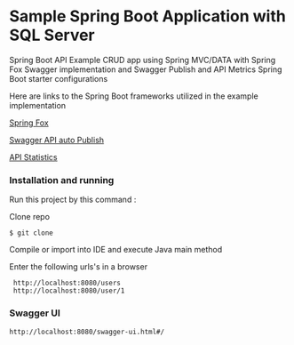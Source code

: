 # Sample Spring Boot Application with SQL Server

Spring Boot API Example CRUD app using Spring MVC/DATA with Spring Fox Swagger implementation and Swagger Publish and API Metrics Spring Boot starter configurations

Here are links to the Spring Boot frameworks utilized in the example implementation

[Spring Fox](https://github.com/springfox/springfox)

[Swagger API auto Publish](https://github.com/in-the-keyhole/khs-spring-boot-publish-swagger-starter)

[API Statistics](https://github.com/in-the-keyhole/khs-spring-boot-api-statistics-starter)

### Installation and running

Run this project by this command :

Clone repo

 `$ git clone`

Compile or import into IDE and execute Java main method

Enter the following urls's in a browser
```
 http://localhost:8080/users
 http://localhost:8080/user/1
```

### Swagger UI
`http://localhost:8080/swagger-ui.html#/`

